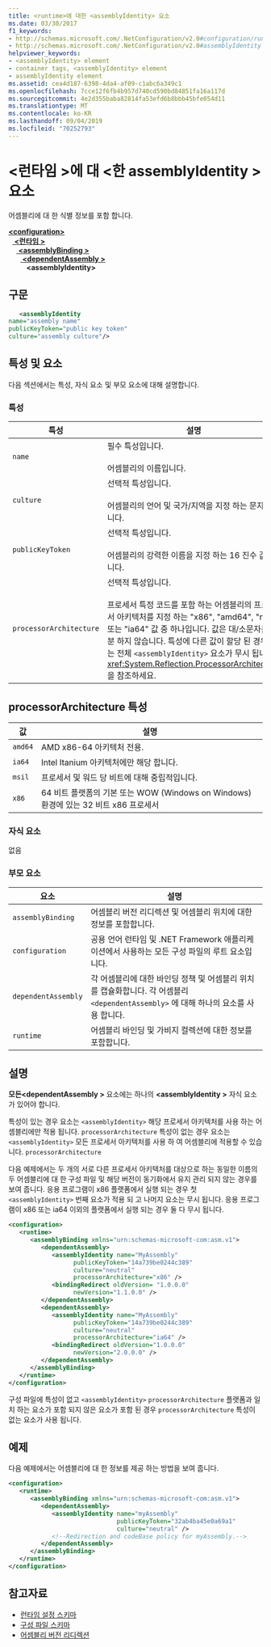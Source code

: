 ```yaml
---
title: <runtime>에 대한 <assemblyIdentity> 요소
ms.date: 03/30/2017
f1_keywords:
- http://schemas.microsoft.com/.NetConfiguration/v2.0#configuration/runtime/assemblyBinding/dependentAssembly/assemblyIdentity
- http://schemas.microsoft.com/.NetConfiguration/v2.0#assemblyIdentity
helpviewer_keywords:
- <assemblyIdentity> element
- container tags, <assemblyIdentity> element
- assemblyIdentity element
ms.assetid: cea4d187-6398-4da4-af09-c1abc6a349c1
ms.openlocfilehash: 7cce12f6fb4b957d740cd590bd84851fa16a117d
ms.sourcegitcommit: 4e2d355baba82814fa53efd6b8bbb45bfe054d11
ms.translationtype: MT
ms.contentlocale: ko-KR
ms.lasthandoff: 09/04/2019
ms.locfileid: "70252793"
---
```

# <a name="assemblyidentity-element-for-runtime"></a>\<런타임 >에 대 \<한 assemblyIdentity > 요소
어셈블리에 대 한 식별 정보를 포함 합니다.  
  
[ **\<configuration>** ](../configuration-element.md)\
&nbsp;&nbsp;[ **\<런타임 >** ](runtime-element.md)\
&nbsp;&nbsp;&nbsp;&nbsp;[ **\<assemblyBinding >** ](assemblybinding-element-for-runtime.md)\
&nbsp;&nbsp;&nbsp;&nbsp;&nbsp;&nbsp;[ **\<dependentAssembly >** ](dependentassembly-element.md)\
&nbsp;&nbsp;&nbsp;&nbsp;&nbsp;&nbsp;&nbsp;&nbsp; **\<assemblyIdentity>**  
  
## <a name="syntax"></a>구문  
  
```xml  
   <assemblyIdentity    
name="assembly name"  
publicKeyToken="public key token"  
culture="assembly culture"/>  
```  
  
## <a name="attributes-and-elements"></a>특성 및 요소  
 다음 섹션에서는 특성, 자식 요소 및 부모 요소에 대해 설명합니다.  
  
### <a name="attributes"></a>특성  
  
|특성|설명|  
|---------------|-----------------|  
|`name`|필수 특성입니다.<br /><br /> 어셈블리의 이름입니다.|  
|`culture`|선택적 특성입니다.<br /><br /> 어셈블리의 언어 및 국가/지역을 지정 하는 문자열입니다.|  
|`publicKeyToken`|선택적 특성입니다.<br /><br /> 어셈블리의 강력한 이름을 지정 하는 16 진수 값입니다.|  
|`processorArchitecture`|선택적 특성입니다.<br /><br /> 프로세서 특정 코드를 포함 하는 어셈블리의 프로세서 아키텍처를 지정 하는 "x86", "amd64", "msil" 또는 "ia64" 값 중 하나입니다. 값은 대/소문자를 구분 하지 않습니다. 특성에 다른 값이 할당 된 경우에는 전체 `<assemblyIdentity>` 요소가 무시 됩니다. <xref:System.Reflection.ProcessorArchitecture>을 참조하세요.|  
  
## <a name="processorarchitecture-attribute"></a>processorArchitecture 특성  
  
|값|설명|  
|-----------|-----------------|  
|`amd64`|AMD x86-64 아키텍처 전용.|  
|`ia64`|Intel Itanium 아키텍처에만 해당 합니다.|  
|`msil`|프로세서 및 워드 당 비트에 대해 중립적입니다.|  
|`x86`|64 비트 플랫폼의 기본 또는 WOW (Windows on Windows) 환경에 있는 32 비트 x86 프로세서|  
  
### <a name="child-elements"></a>자식 요소  
 없음  
  
### <a name="parent-elements"></a>부모 요소  
  
|요소|설명|  
|-------------|-----------------|  
|`assemblyBinding`|어셈블리 버전 리디렉션 및 어셈블리 위치에 대한 정보를 포함합니다.|  
|`configuration`|공용 언어 런타임 및 .NET Framework 애플리케이션에서 사용하는 모든 구성 파일의 루트 요소입니다.|  
|`dependentAssembly`|각 어셈블리에 대한 바인딩 정책 및 어셈블리 위치를 캡슐화합니다. 각 어셈블리 `<dependentAssembly>` 에 대해 하나의 요소를 사용 합니다.|  
|`runtime`|어셈블리 바인딩 및 가비지 컬렉션에 대한 정보를 포함합니다.|  
  
## <a name="remarks"></a>설명  
 **모든\<dependentAssembly >** 요소에는 하나의  **\<assemblyIdentity >** 자식 요소가 있어야 합니다.  
  
 특성이 있는 경우 요소는 `<assemblyIdentity>` 해당 프로세서 아키텍처를 사용 하는 어셈블리에만 적용 됩니다. `processorArchitecture` 특성이 없는 경우 요소는 `<assemblyIdentity>` 모든 프로세서 아키텍처를 사용 하 여 어셈블리에 적용할 수 있습니다. `processorArchitecture`  
  
 다음 예제에서는 두 개의 서로 다른 프로세서 아키텍처를 대상으로 하는 동일한 이름의 두 어셈블리에 대 한 구성 파일 및 해당 버전이 동기화에서 유지 관리 되지 않는 경우를 보여 줍니다. 응용 프로그램이 x86 플랫폼에서 실행 되는 경우 첫 `<assemblyIdentity>` 번째 요소가 적용 되 고 나머지 요소는 무시 됩니다. 응용 프로그램이 x86 또는 ia64 이외의 플랫폼에서 실행 되는 경우 둘 다 무시 됩니다.  
  
```xml  
<configuration>  
   <runtime>  
      <assemblyBinding xmlns="urn:schemas-microsoft-com:asm.v1">  
         <dependentAssembly>  
            <assemblyIdentity name="MyAssembly"  
                  publicKeyToken="14a739be0244c389"  
                  culture="neutral"  
                  processorArchitecture="x86" />  
            <bindingRedirect oldVersion= "1.0.0.0"   
                  newVersion="1.1.0.0" />  
         </dependentAssembly>  
         <dependentAssembly>  
            <assemblyIdentity name="MyAssembly"  
                  publicKeyToken="14a739be0244c389"  
                  culture="neutral"   
                  processorArchitecture="ia64" />  
            <bindingRedirect oldVersion="1.0.0.0"   
                  newVersion="2.0.0.0" />  
         </dependentAssembly>  
      </assemblyBinding>  
   </runtime>  
</configuration>  
```  
  
 구성 파일에 특성이 없고 `<assemblyIdentity>` `processorArchitecture` 플랫폼과 일치 하는 요소가 포함 되지 않은 요소가 포함 된 경우 `processorArchitecture` 특성이 없는 요소가 사용 됩니다.  
  
## <a name="example"></a>예제  
 다음 예제에서는 어셈블리에 대 한 정보를 제공 하는 방법을 보여 줍니다.  
  
```xml  
<configuration>  
   <runtime>  
      <assemblyBinding xmlns="urn:schemas-microsoft-com:asm.v1">  
         <dependentAssembly>  
            <assemblyIdentity name="myAssembly"  
                              publicKeyToken="32ab4ba45e0a69a1"  
                              culture="neutral" />  
            <!--Redirection and codeBase policy for myAssembly.-->  
         </dependentAssembly>  
      </assemblyBinding>  
   </runtime>  
</configuration>  
```  
  
## <a name="see-also"></a>참고자료

- [런타임 설정 스키마](index.md)
- [구성 파일 스키마](../index.md)
- [어셈블리 버전 리디렉션](../../redirect-assembly-versions.md)

